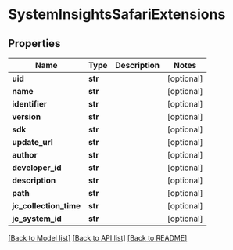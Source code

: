 # SystemInsightsSafariExtensions

## Properties
Name | Type | Description | Notes
------------ | ------------- | ------------- | -------------
**uid** | **str** |  | [optional] 
**name** | **str** |  | [optional] 
**identifier** | **str** |  | [optional] 
**version** | **str** |  | [optional] 
**sdk** | **str** |  | [optional] 
**update_url** | **str** |  | [optional] 
**author** | **str** |  | [optional] 
**developer_id** | **str** |  | [optional] 
**description** | **str** |  | [optional] 
**path** | **str** |  | [optional] 
**jc_collection_time** | **str** |  | [optional] 
**jc_system_id** | **str** |  | [optional] 

[[Back to Model list]](../README.md#documentation-for-models) [[Back to API list]](../README.md#documentation-for-api-endpoints) [[Back to README]](../README.md)


